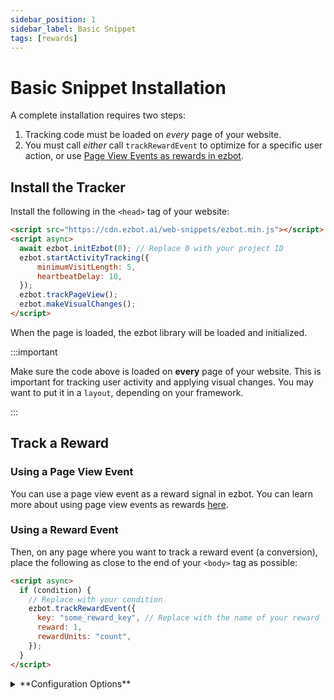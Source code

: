 ```yaml
---
sidebar_position: 1
sidebar_label: Basic Snippet
tags: [rewards]
---
```


# Basic Snippet Installation

A complete installation requires two steps:

1. Tracking code must be loaded on _every_ page of your website.
2. You must call _either_ call `trackRewardEvent` to optimize for a specific user action, or use [Page View Events as rewards in ezbot](../../03-get-started/06-rewards.md#page-view-events).

## Install the Tracker

Install the following in the `<head>` tag of your website:

```html
<script src="https://cdn.ezbot.ai/web-snippets/ezbot.min.js"></script>
<script async>
  await ezbot.initEzbot(0); // Replace 0 with your project ID
  ezbot.startActivityTracking({
      minimumVisitLength: 5,
      heartbeatDelay: 10,
  });
  ezbot.trackPageView();
  ezbot.makeVisualChanges();
</script>
```

When the page is loaded, the ezbot library will be loaded and initialized.

:::important

Make sure the code above is loaded on **every** page of your website. This is important for tracking user activity and applying visual changes. You may want to put it in a `layout`, depending on your framework.

:::

## Track a Reward

### Using a Page View Event

You can use a page view event as a reward signal in ezbot. You can learn more about using page view events as rewards [here](../../03-get-started/06-rewards.md#page-view-events).

### Using a Reward Event

Then, on any page where you want to track a reward event (a conversion), place the following as close to the end of your `<body>` tag as possible:

```html
<script async>
  if (condition) {
    // Replace with your condition
    ezbot.trackRewardEvent({
      key: "some_reward_key", // Replace with the name of your reward
      reward: 1,
      rewardUnits: "count",
    });
  }
</script>
```

<details>
<summary>**Configuration Options**</summary>

- **startActivityTracking**: Optional. This function tracks how long users are on each page of your website. Soon, you will be able to use activity data to score sessions in ezbot. It takes an object with two properties:
  - **minimumVisitLength**: The minimum time in seconds that a user must be on the page to begin measuring their activity page scroll depth activity.
  - **heartbeatDelay**: How often ezbot should check if the user is still on the page (in seconds) after the minimum visit length.
- **trackPageView**: Recommended. Sends a `pageViewed` event to ezbot. Call this when a new page is loaded. For Single Page Applications (SPAs), call this after a routing change. You can now use these events as rewards in ezbot. Learn more about rewards in the [next section](/get-started/rewards).
- **trackRewardEvent**: Optional. Use this function for sending ezbot custom events that ezbot can use to improve the quality of our recommendations. It takes an object with three properties:
  - **key**: The string name of your reward.
  - **reward**: The reward value. Use 1 for the currently supported binary reward strategy.
  - **rewardUnits**: The type of reward units. We only support one type of rewardUnits today: `"count"`, but eventually, you'll be able to choose between `"count"`, `"dollars"`, and more.
- **makeVisualChanges:** Optional. This enables ezbot to apply visual changes from the visual editor to your site. Call this when a new page is loaded. For Single Page Applications (SPAs), call this after a routing change.

Learn about other options for sending reward signals to ezbot in the [next section](/get-started/rewards).

</details>
